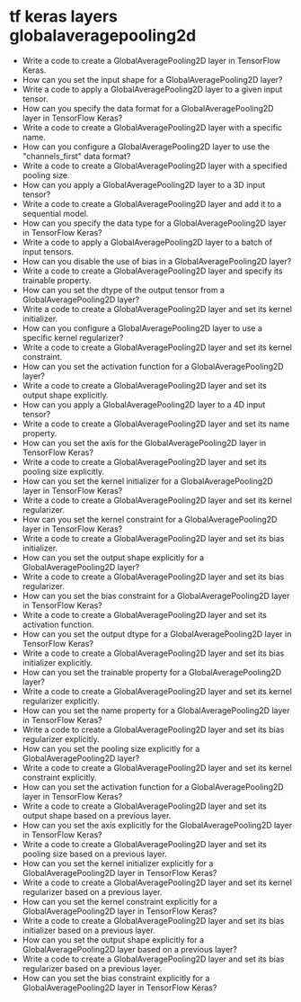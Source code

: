 # tf keras layers globalaveragepooling2d

- Write a code to create a GlobalAveragePooling2D layer in TensorFlow Keras.
- How can you set the input shape for a GlobalAveragePooling2D layer?
- Write a code to apply a GlobalAveragePooling2D layer to a given input tensor.
- How can you specify the data format for a GlobalAveragePooling2D layer in TensorFlow Keras?
- Write a code to create a GlobalAveragePooling2D layer with a specific name.
- How can you configure a GlobalAveragePooling2D layer to use the "channels_first" data format?
- Write a code to create a GlobalAveragePooling2D layer with a specified pooling size.
- How can you apply a GlobalAveragePooling2D layer to a 3D input tensor?
- Write a code to create a GlobalAveragePooling2D layer and add it to a sequential model.
- How can you specify the data type for a GlobalAveragePooling2D layer in TensorFlow Keras?
- Write a code to apply a GlobalAveragePooling2D layer to a batch of input tensors.
- How can you disable the use of bias in a GlobalAveragePooling2D layer?
- Write a code to create a GlobalAveragePooling2D layer and specify its trainable property.
- How can you set the dtype of the output tensor from a GlobalAveragePooling2D layer?
- Write a code to create a GlobalAveragePooling2D layer and set its kernel initializer.
- How can you configure a GlobalAveragePooling2D layer to use a specific kernel regularizer?
- Write a code to create a GlobalAveragePooling2D layer and set its kernel constraint.
- How can you set the activation function for a GlobalAveragePooling2D layer?
- Write a code to create a GlobalAveragePooling2D layer and set its output shape explicitly.
- How can you apply a GlobalAveragePooling2D layer to a 4D input tensor?
- Write a code to create a GlobalAveragePooling2D layer and set its name property.
- How can you set the axis for the GlobalAveragePooling2D layer in TensorFlow Keras?
- Write a code to create a GlobalAveragePooling2D layer and set its pooling size explicitly.
- How can you set the kernel initializer for a GlobalAveragePooling2D layer in TensorFlow Keras?
- Write a code to create a GlobalAveragePooling2D layer and set its kernel regularizer.
- How can you set the kernel constraint for a GlobalAveragePooling2D layer in TensorFlow Keras?
- Write a code to create a GlobalAveragePooling2D layer and set its bias initializer.
- How can you set the output shape explicitly for a GlobalAveragePooling2D layer?
- Write a code to create a GlobalAveragePooling2D layer and set its bias regularizer.
- How can you set the bias constraint for a GlobalAveragePooling2D layer in TensorFlow Keras?
- Write a code to create a GlobalAveragePooling2D layer and set its activation function.
- How can you set the output dtype for a GlobalAveragePooling2D layer in TensorFlow Keras?
- Write a code to create a GlobalAveragePooling2D layer and set its bias initializer explicitly.
- How can you set the trainable property for a GlobalAveragePooling2D layer?
- Write a code to create a GlobalAveragePooling2D layer and set its kernel regularizer explicitly.
- How can you set the name property for a GlobalAveragePooling2D layer in TensorFlow Keras?
- Write a code to create a GlobalAveragePooling2D layer and set its bias regularizer explicitly.
- How can you set the pooling size explicitly for a GlobalAveragePooling2D layer?
- Write a code to create a GlobalAveragePooling2D layer and set its kernel constraint explicitly.
- How can you set the activation function for a GlobalAveragePooling2D layer in TensorFlow Keras?
- Write a code to create a GlobalAveragePooling2D layer and set its output shape based on a previous layer.
- How can you set the axis explicitly for the GlobalAveragePooling2D layer in TensorFlow Keras?
- Write a code to create a GlobalAveragePooling2D layer and set its pooling size based on a previous layer.
- How can you set the kernel initializer explicitly for a GlobalAveragePooling2D layer in TensorFlow Keras?
- Write a code to create a GlobalAveragePooling2D layer and set its kernel regularizer based on a previous layer.
- How can you set the kernel constraint explicitly for a GlobalAveragePooling2D layer in TensorFlow Keras?
- Write a code to create a GlobalAveragePooling2D layer and set its bias initializer based on a previous layer.
- How can you set the output shape explicitly for a GlobalAveragePooling2D layer based on a previous layer?
- Write a code to create a GlobalAveragePooling2D layer and set its bias regularizer based on a previous layer.
- How can you set the bias constraint explicitly for a GlobalAveragePooling2D layer in TensorFlow Keras?